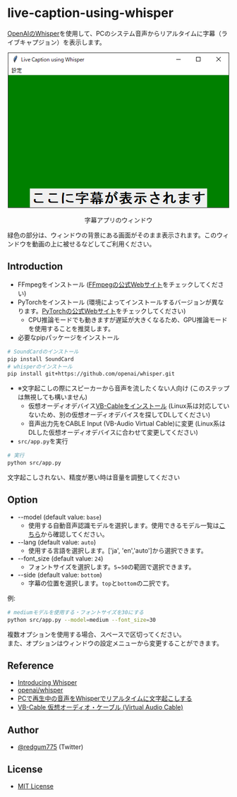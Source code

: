 # live-caption-using-whisper  
[OpenAIのWhisper](https://openai.com/blog/whisper/)を使用して、PCのシステム音声からリアルタイムに字幕（ライブキャプジョン）を表示します。 
<div align="center">
  <img src="assets/live_caption_app_window.png" alt="字幕アプリのウィンドウ">
  <p>字幕アプリのウィンドウ</p>
</div>
緑色の部分は、ウィンドウの背景にある画面がそのまま表示されます。このウィンドウを動画の上に被せるなどしてご利用ください。

## Introduction  
- FFmpegをインストール ([FFmpegの公式Webサイト](https://www.ffmpeg.org/download.html)をチェックしてください)  
- PyTorchをインストール (環境によってインストールするバージョンが異なります。[PyTorchの公式Webサイト](https://pytorch.org/)をチェックしてください)
  - CPU推論モードでも動きますが遅延が大きくなるため、GPU推論モードを使用することを推奨します。
- 必要なpipパッケージをインストール  
```sh
# SoundCardのインストール  
pip install SoundCard  
# whisperのインストール  
pip install git+https://github.com/openai/whisper.git  
```
- ※文字起こしの際にスピーカーから音声を流したくない人向け (このステップは無視しても構いません)  
  - 仮想オーディオデバイス[VB-Cableをインストール](https://vb-audio.com/Cable/) (Linux系は対応していないため、別の仮想オーディオデバイスを探してDLしてください)    
  - 音声出力先をCABLE Input (VB-Audio Virtual Cable)に変更 (Linux系はDLした仮想オーディオデバイスに合わせて変更してください)  
- `src/app.py`を実行  
```sh
# 実行
python src/app.py  
```

文字起こしされない、精度が悪い時は音量を調整してください  

## Option  
- --model (default value: `base`)  
  - 使用する自動音声認識モデルを選択します。使用できるモデル一覧は[こちら](https://github.com/openai/whisper/blob/main/model-card.md)から確認してください。  
- --lang (default value: `auto`)  
  - 使用する言語を選択します。['ja', 'en','auto']から選択できます。    
- --font_size (default value: `24`)  
  - フォントサイズを選択します。`5`~`50`の範囲で選択できます。  
- --side (default value: `bottom`)
  - 字幕の位置を選択します。`top`と`bottom`の二択です。  

例: 
```sh
# mediumモデルを使用する・フォントサイズを30にする
python src/app.py --model=medium --font_size=30
```
複数オプションを使用する場合、スペースで区切ってください。  
また、オプションはウィンドウの設定メニューから変更することができます。  

## Reference  
- [Introducing Whisper](https://openai.com/blog/whisper/)
- [openai/whisper](https://github.com/openai/whisper)
- [PCで再生中の音声をWhisperでリアルタイムに文字起こしする](https://tadaoyamaoka.hatenablog.com/entry/2022/10/15/175722)  
- [VB-Cable 仮想オーディオ・ケーブル (Virtual Audio Cable)](https://kii-memo.blogspot.com/2020/09/vb-cable.html)  

## Author  
- [@redgum775](https://twitter.com/redgum775) (Twitter)  

## License  
- [MIT License](LICENSE)  
